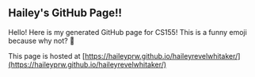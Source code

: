 ## Hailey's GitHub Page!!

Hello! Here is my generated GitHub page for CS155!
This is a funny emoji because why not? 🐡

This page is hosted at [https://haileyprw.github.io/haileyrevelwhitaker/](https://haileyprw.github.io/haileyrevelwhitaker/)
